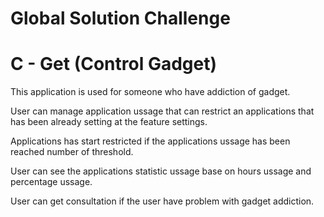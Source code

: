# Global Solution Challenge
# C - Get (Control Gadget)
<p>This application is used for someone who have addiction of gadget.</p>
<p>User can manage application ussage that can restrict an applications that has been already setting at the feature settings.</p>
<p>Applications has start restricted if the applications ussage has been reached number of threshold.</p>
<p>User can see the applications statistic ussage base on hours ussage and percentage ussage.</p>
<p>User can get consultation if the user have problem with gadget addiction.</p>
